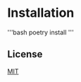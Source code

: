 # Installation
'''bash
poetry install
'''

## License

[MIT](https://choosealicense.com/licenses/mit/)

